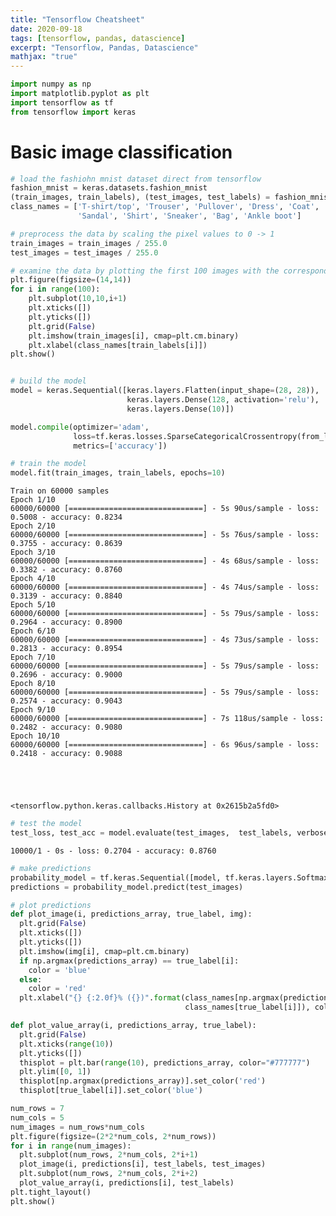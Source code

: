 ```yaml
---
title: "Tensorflow Cheatsheet"
date: 2020-09-18
tags: [tensorflow, pandas, datascience]
excerpt: "Tensorflow, Pandas, Datascience"
mathjax: "true"
---
```


```python
import numpy as np
import matplotlib.pyplot as plt
import tensorflow as tf
from tensorflow import keras
```

# Basic image classification


```python
# load the fashiohn mnist dataset direct from tensorflow
fashion_mnist = keras.datasets.fashion_mnist
(train_images, train_labels), (test_images, test_labels) = fashion_mnist.load_data()
class_names = ['T-shirt/top', 'Trouser', 'Pullover', 'Dress', 'Coat',
               'Sandal', 'Shirt', 'Sneaker', 'Bag', 'Ankle boot']
```


```python
# preprocess the data by scaling the pixel values to 0 -> 1
train_images = train_images / 255.0
test_images = test_images / 255.0
```


```python
# examine the data by plotting the first 100 images with the corresponding training labels
plt.figure(figsize=(14,14))
for i in range(100):
    plt.subplot(10,10,i+1)
    plt.xticks([])
    plt.yticks([])
    plt.grid(False)
    plt.imshow(train_images[i], cmap=plt.cm.binary)
    plt.xlabel(class_names[train_labels[i]])
plt.show()
```


<img src="{{ site.url }}{{ site.baseurl }}/images/2020-10-05-tensorflow-cheatsheet/tensorflow1.png" alt="">


```python
# build the model
model = keras.Sequential([keras.layers.Flatten(input_shape=(28, 28)),
                          keras.layers.Dense(128, activation='relu'),
                          keras.layers.Dense(10)])

model.compile(optimizer='adam',
              loss=tf.keras.losses.SparseCategoricalCrossentropy(from_logits=True),
              metrics=['accuracy'])
```


```python
# train the model
model.fit(train_images, train_labels, epochs=10)
```

    Train on 60000 samples
    Epoch 1/10
    60000/60000 [==============================] - 5s 90us/sample - loss: 0.5008 - accuracy: 0.8234
    Epoch 2/10
    60000/60000 [==============================] - 5s 76us/sample - loss: 0.3755 - accuracy: 0.8639
    Epoch 3/10
    60000/60000 [==============================] - 4s 68us/sample - loss: 0.3382 - accuracy: 0.8760
    Epoch 4/10
    60000/60000 [==============================] - 4s 74us/sample - loss: 0.3139 - accuracy: 0.8840
    Epoch 5/10
    60000/60000 [==============================] - 5s 79us/sample - loss: 0.2964 - accuracy: 0.8900
    Epoch 6/10
    60000/60000 [==============================] - 4s 73us/sample - loss: 0.2813 - accuracy: 0.8954
    Epoch 7/10
    60000/60000 [==============================] - 5s 79us/sample - loss: 0.2696 - accuracy: 0.9000
    Epoch 8/10
    60000/60000 [==============================] - 5s 79us/sample - loss: 0.2574 - accuracy: 0.9043
    Epoch 9/10
    60000/60000 [==============================] - 7s 118us/sample - loss: 0.2482 - accuracy: 0.9080
    Epoch 10/10
    60000/60000 [==============================] - 6s 96us/sample - loss: 0.2418 - accuracy: 0.9088
    




    <tensorflow.python.keras.callbacks.History at 0x2615b2a5fd0>




```python
# test the model
test_loss, test_acc = model.evaluate(test_images,  test_labels, verbose=2)
```

    10000/1 - 0s - loss: 0.2704 - accuracy: 0.8760
    


```python
# make predictions
probability_model = tf.keras.Sequential([model, tf.keras.layers.Softmax()])
predictions = probability_model.predict(test_images)
```


```python
# plot predictions
def plot_image(i, predictions_array, true_label, img):
  plt.grid(False)
  plt.xticks([])
  plt.yticks([])
  plt.imshow(img[i], cmap=plt.cm.binary)
  if np.argmax(predictions_array) == true_label[i]:
    color = 'blue'
  else:
    color = 'red'
  plt.xlabel("{} {:2.0f}% ({})".format(class_names[np.argmax(predictions_array)],100*np.max(predictions_array),
                                       class_names[true_label[i]]), color=color)

def plot_value_array(i, predictions_array, true_label):
  plt.grid(False)
  plt.xticks(range(10))
  plt.yticks([])
  thisplot = plt.bar(range(10), predictions_array, color="#777777")
  plt.ylim([0, 1])
  thisplot[np.argmax(predictions_array)].set_color('red')
  thisplot[true_label[i]].set_color('blue')

num_rows = 7
num_cols = 5
num_images = num_rows*num_cols
plt.figure(figsize=(2*2*num_cols, 2*num_rows))
for i in range(num_images):
  plt.subplot(num_rows, 2*num_cols, 2*i+1)
  plot_image(i, predictions[i], test_labels, test_images)
  plt.subplot(num_rows, 2*num_cols, 2*i+2)
  plot_value_array(i, predictions[i], test_labels)
plt.tight_layout()
plt.show()
```

<img src="{{ site.url }}{{ site.baseurl }}/images/2020-10-05-tensorflow-cheatsheet/tensorflow2.png" alt="">
